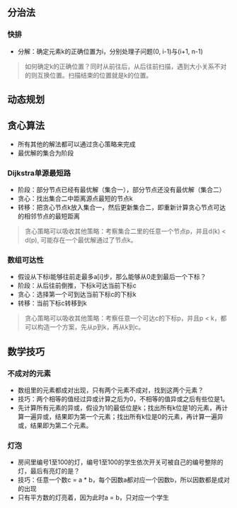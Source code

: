 

## 分治法

### 快排
- 分解：确定元素k的正确位置为i，分别处理子问题(0, i-1)与(i+1, n-1)
> 如何确定k的正确位置？同时从前往后，从后往前扫描，遇到大小关系不对的则互换位置。扫描结束的位置就是k的位置。


## 动态规划

## 贪心算法
- 所有其他的解法都可以通过贪心策略来完成
- 最优解的集合为阶段

### Dijkstra单源最短路
- 阶段：部分节点已经有最优解（集合一），部分节点还没有最优解（集合二）
- 贪心：找出集合二中距离源点最短的节点k
- 转移：把贪心节点k放入集合一，然后更新集合二，即重新计算贪心节点可达的相邻节点的最短距离
> 贪心策略可以吸收其他策略：考察集合二里的任意一个节点p，并且d(k) < d(p), 可能存在一个最优解通过了节点k。

### 数组可达性
- 假设从下标i能够往前走最多a[i]步，那么能够从0走到最后一个下标？
- 阶段：从后往前倒推，下标k可达当前下标c
- 贪心：选择第一个可到达当前下标c的下标k
- 转移：当前下标c转移到k
> 贪心策略可以吸收其他策略：考察任意一个可达c的下标p，并且p < k，都可以构造一个方案，先从p到k，再从k到c。

## 数学技巧

### 不成对的元素
- 数组里的元素都成对出现，只有两个元素不成对，找到这两个元素？
- 技巧：两个相等的值经过异或计算之后为0，不相等的值异或之后有些位是1。
- 先计算所有元素的异或，假设为1的最低位是k；找出所有k位是1的元素，再计算一遍异或，结果即为第一个元素；找出所有k位是0的元素，再计算一遍异或，结果即为第二个元素。

### 灯泡
- 房间里编号1至100的灯，编号1至100的学生依次开关可被自己的编号整除的灯，最后有亮灯的是？
- 技巧：任意一个数c = a * b，每个因数a都对应一个因数b，所以因数都是成对的出现
- 只有平方数的灯亮着，因为此时a = b，只对应一个学生

